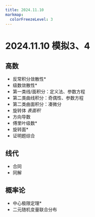 ```yaml
---
title: 2024.11.10
markmap:
  colorFreezeLevel: 3
---
```


# 2024.11.10 模拟3、4
## 高数
- 反常积分敛散性*
- 级数敛散性*
- 第一类线/面积分：定义法、参数方程
- 第二类曲线积分：奇偶性、参数方程
- 第二类曲面积分：凑微分
- 旋转体 _表面积_
- 方向导数
- 傅里叶级数*
- 旋转面*
- 证明题综合

## 线代
- 合同
- 同解

## 概率论
- 中心极限定理*
- 二元随机变量联合分布
